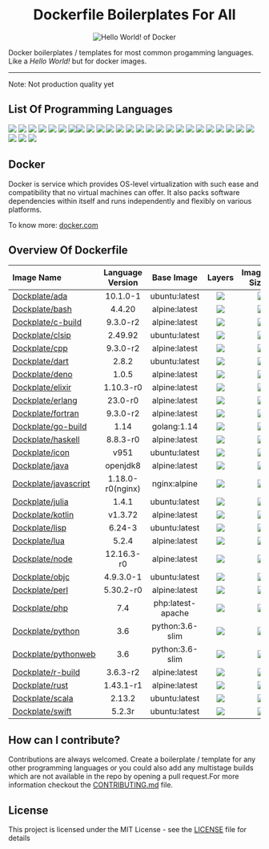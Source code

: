 <h1 align="center">Dockerfile Boilerplates For All</h1>

<p align="center">
  <img src="https://i.imgur.com/MvsT3qI.png" alt="Hello World! of Docker"/>
</p>

Docker boilerplates / templates for most common progamming languages. Like a *Hello World!* but for  docker images.

---

Note: Not production quality yet

## __List Of Programming Languages__

[![](https://img.shields.io/badge/ada-%20-blue)](https://img.shields.io/badge/ada-%20-blue) [![](https://img.shields.io/badge/bash-%20-blue)](https://img.shields.io/badge/bash-%20-blue) [![](https://img.shields.io/badge/C-%20-blue)](https://img.shields.io/badge/C-%20-blue) [![](https://img.shields.io/badge/CommonLisp-%20-blue)](https://img.shields.io/badge/CommonLisp-%20-blue) [![](https://img.shields.io/badge/cpp-%20-blue)](https://img.shields.io/badge/cpp-%20-blue) [![](https://img.shields.io/badge/dart-%20-blue)](https://img.shields.io/badge/dart-%20-blue) [![](https://img.shields.io/badge/deno-%20-blue)](https://img.shields.io/badge/deno-%20-blue)[![](https://img.shields.io/badge/elixir-%20-blue)](https://img.shields.io/badge/elixir-%20-blue) [![](https://img.shields.io/badge/erlang-%20-blue)](https://img.shields.io/badge/erlang-%20-blue) [![](https://img.shields.io/badge/fortran-%20-blue)](https://img.shields.io/badge/fortran-%20-blue) [![](https://img.shields.io/badge/go-%20-blue)](https://img.shields.io/badge/go-%20-blue) [![](https://img.shields.io/badge/haskell-%20-blue)](https://img.shields.io/badge/haskell-%20-blue) [![](https://img.shields.io/badge/icon-%20-blue)](https://img.shields.io/badge/icon-%20-blue) [![](https://img.shields.io/badge/java-%20-blue)](https://img.shields.io/badge/java-%20-blue) [![](https://img.shields.io/badge/javascript-%20-blue)](https://img.shields.io/badge/javascript-%20-blue) [![](https://img.shields.io/badge/julia-%20-blue)](https://img.shields.io/badge/julia-%20-blue) [![](https://img.shields.io/badge/kotlin-%20-blue)](https://img.shields.io/badge/kotlin-%20-blue) [![](https://img.shields.io/badge/lisp-%20-blue)](https://img.shields.io/badge/lisp-%20-blue) [![](https://img.shields.io/badge/lua-%20-blue)](https://img.shields.io/badge/lua-%20-blue) [![](https://img.shields.io/badge/node-%20-blue)](https://img.shields.io/badge/node-%20-blue) [![](https://img.shields.io/badge/objectiveC-%20-blue)](https://img.shields.io/badge/objectiveC-%20-blue) [![](https://img.shields.io/badge/perl-%20-blue)](https://img.shields.io/badge/perl-%20-blue) [![](https://img.shields.io/badge/php-%20-blue)](https://img.shields.io/badge/php-%20-blue) [![](https://img.shields.io/badge/python-%20-blue)](https://img.shields.io/badge/python-%20-blue) [![](https://img.shields.io/badge/R-%20-blue)](https://img.shields.io/badge/R-%20-blue) [![](https://img.shields.io/badge/rust-%20-blue)](https://img.shields.io/badge/rust-%20-blue) [![](https://img.shields.io/badge/scala-%20-blue)](https://img.shields.io/badge/scala-%20-blue) [![](https://img.shields.io/badge/swift-%20-blue)](https://img.shields.io/badge/swift-%20-blue) 

## __Docker__

Docker is service which provides OS-level virtualization with such ease and compatibility that no virtual machines can offer. It also packs software dependencies within itself and runs independently and flexibly on various platforms.

To know more: [docker.com](https://www.docker.com/)




## __Overview Of Dockerfile__

|     Image Name     |     Language Version     |     Base Image     |     Layers      |     Image Size     |
| :--------------- | :--------------: | :---------------: | :---------------: | ------------------------------------------: |
| [Dockplate/ada](https://github.com/Dockplate/dockerfiles/blob/master/ada/Dockerfile)        |     10.1.0-1     |   ubuntu:latest |   [![](https://images.microbadger.com/badges/image/Dockplate/ada.svg)](https://microbadger.com/images/Dockplate/ada)   |             [![](https://img.shields.io/badge/size-492MB-orange)](https://img.shields.io/badge/size-492MB-orange) |
| [Dockplate/bash](https://github.com/Dockplate/dockerfiles/blob/master/bash/Dockerfile)       |      4.4.20      |   alpine:latest |   [![](https://images.microbadger.com/badges/image/Dockplate/bash.svg)](https://microbadger.com/images/Dockplate/bash)   | [![](https://img.shields.io/badge/size-5.61MB-brightgreen)](https://img.shields.io/badge/size-5.61MB-brightgreen) |
| [Dockplate/c-build](https://github.com/Dockplate/dockerfiles/blob/master/c/Dockerfile)          |     9.3.0-r2     |   alpine:latest |   [![](https://images.microbadger.com/badges/image/Dockplate/c-build.svg)](https://microbadger.com/images/Dockplate/c-build)   |             [![](https://img.shields.io/badge/size-181MB-yellow)](https://img.shields.io/badge/size-181MB-yellow) |
| [Dockplate/clsip](https://github.com/Dockplate/dockerfiles/blob/master/clisp/Dockerfile)      |      2.49.92     |   ubuntu:latest |   [![](https://images.microbadger.com/badges/image/Dockplate/clisp.svg)](https://microbadger.com/images/Dockplate/clisp)   |   [![](https://img.shields.io/badge/size-130MB-yellowgreen)](https://img.shields.io/badge/size-130MB-yellowgreen) |
| [Dockplate/cpp](https://github.com/Dockplate/dockerfiles/blob/master/cpp/Dockerfile)        |     9.3.0-r2     |   alpine:latest |   [![](https://images.microbadger.com/badges/image/Dockplate/cpp.svg)](https://microbadger.com/images/Dockplate/cpp)   |             [![](https://img.shields.io/badge/size-181MB-yellow)](https://img.shields.io/badge/size-181MB-yellow) |
| [Dockplate/dart](https://github.com/Dockplate/dockerfiles/blob/master/dart/Dockerfile)       |       2.8.2      |   ubuntu:latest |   [![](https://images.microbadger.com/badges/image/Dockplate/dart.svg)](https://microbadger.com/images/Dockplate/dart)   |                   [![](https://img.shields.io/badge/size-628MB-red)](https://img.shields.io/badge/size-628MB-red) |
| [Dockplate/deno](https://github.com/Dockplate/dockerfiles/blob/master/deno/Dockerfile)       |       1.0.5      |   alpine:latest |   [![](https://images.microbadger.com/badges/image/Dockplate/deno.svg)](https://microbadger.com/images/Dockplate/deno)   |                   [![](https://img.shields.io/badge/size-87.3MB-green)](https://img.shields.io/badge/size-87.3MB-green) |
| [Dockplate/elixir](https://github.com/Dockplate/dockerfiles/blob/master/elixir/Dockerfile)     |     1.10.3-r0    |   alpine:latest |   [![](https://images.microbadger.com/badges/image/Dockplate/elixir.svg)](https://microbadger.com/images/Dockplate/elixir)   |     [![](https://img.shields.io/badge/size-40MB-brightgreen)](https://img.shields.io/badge/size-40MB-brightgreen) |
| [Dockplate/erlang](https://github.com/Dockplate/dockerfiles/blob/master/erlang/Dockerfile)     |      23.0-r0     |   alpine:latest |   [![](https://images.microbadger.com/badges/image/Dockplate/erlang.svg)](https://microbadger.com/images/Dockplate/erlang)   | [![](https://img.shields.io/badge/size-18.4MB-brightgreen)](https://img.shields.io/badge/size-18.4MB-brightgreen) |
| [Dockplate/fortran](https://github.com/Dockplate/dockerfiles/blob/master/fortran/Dockerfile)    |     9.3.0-r2     |   alpine:latest |   [![](https://images.microbadger.com/badges/image/Dockplate/fortran.svg)](https://microbadger.com/images/Dockplate/fortran)   |             [![](https://img.shields.io/badge/size-210MB-yellow)](https://img.shields.io/badge/size-210MB-yellow) |
| [Dockplate/go-build](https://github.com/Dockplate/dockerfiles/blob/master/go/Dockerfile)         |    1.14    |   golang:1.14 |   [![](https://images.microbadger.com/badges/image/Dockplate/go-build.svg)](https://microbadger.com/images/Dockplate/go-build)   |             [![](https://img.shields.io/badge/size-810MB-red)](https://img.shields.io/badge/size-810MB-red) |
| [Dockplate/haskell](https://github.com/Dockplate/dockerfiles/blob/master/haskell/Dockerfile)    |     8.8.3-r0     |   alpine:latest |   [![](https://images.microbadger.com/badges/image/Dockplate/haskell.svg)](https://microbadger.com/images/Dockplate/haskell)   |                 [![](https://img.shields.io/badge/size-1.08GB-red)](https://img.shields.io/badge/size-1.08GB-red) |
| [Dockplate/icon](https://github.com/Dockplate/dockerfiles/blob/master/icon/Dockerfile)       |       v951       |   ubuntu:latest |   [![](https://images.microbadger.com/badges/image/Dockplate/icon.svg)](https://microbadger.com/images/Dockplate/icon)   |   [![](https://img.shields.io/badge/size-119MB-yellowgreen)](https://img.shields.io/badge/size-119MB-yellowgreen) |
| [Dockplate/java](https://github.com/Dockplate/dockerfiles/blob/master/java/Dockerfile)       |     openjdk8     |   alpine:latest |   [![](https://images.microbadger.com/badges/image/Dockplate/java.svg)](https://microbadger.com/images/Dockplate/java)   |   [![](https://img.shields.io/badge/size-123MB-yellowgreen)](https://img.shields.io/badge/size-123MB-yellowgreen) |
| [Dockplate/javascript](https://github.com/Dockplate/dockerfiles/blob/master/javascript/Dockerfile) | 1.18.0-r0(nginx) |    nginx:alpine|   [![](https://images.microbadger.com/badges/image/Dockplate/javascript.svg)](https://microbadger.com/images/Dockplate/javascript)   | [![](https://img.shields.io/badge/size-19.9MB-brightgreen)](https://img.shields.io/badge/size-19.9MB-brightgreen) |
| [Dockplate/julia](https://github.com/Dockplate/dockerfiles/blob/master/julia/Dockerfile)      |       1.4.1      |   ubuntu:latest |   [![](https://images.microbadger.com/badges/image/Dockplate/julia.svg)](https://microbadger.com/images/Dockplate/julia)   |             [![](https://img.shields.io/badge/size-469MB-orange)](https://img.shields.io/badge/size-469MB-orange) |
| [Dockplate/kotlin](https://github.com/Dockplate/dockerfiles/blob/master/kotlin/Dockerfile)     |      v1.3.72     |   alpine:latest |   [![](https://images.microbadger.com/badges/image/Dockplate/kotlin.svg)](https://microbadger.com/images/Dockplate/kotlin)   |           [![](https://img.shields.io/badge/size-362MB-orange)](https://img.shields.io/badge/size-326MB-orange) |
| [Dockplate/lisp](https://github.com/Dockplate/dockerfiles/blob/master/lisp/Dockerfile)       |      6.24-3      |   ubuntu:latest |   [![](https://images.microbadger.com/badges/image/Dockplate/lisp.svg)](https://microbadger.com/images/Dockplate/lisp)   |   [![](https://img.shields.io/badge/size-130MB-yellowgreen)](https://img.shields.io/badge/size-130MB-yellowgreen) |
| [Dockplate/lua](https://github.com/Dockplate/dockerfiles/blob/master/lua/Dockerfile)        |       5.2.4      |   alpine:latest |   [![](https://images.microbadger.com/badges/image/Dockplate/lua.svg)](https://microbadger.com/images/Dockplate/lua)   | [![](https://img.shields.io/badge/size-6.32MB-brightgreen)](https://img.shields.io/badge/size-6.32MB-brightgreen) |
| [Dockplate/node](https://github.com/Dockplate/dockerfiles/blob/master/node/Dockerfile)       |    12.16.3-r0    |   alpine:latest |   [![](https://images.microbadger.com/badges/image/Dockplate/node.svg)](https://microbadger.com/images/Dockplate/node)   | [![](https://img.shields.io/badge/size-37.4MB-brightgreen)](https://img.shields.io/badge/size-37.4MB-brightgreen) |
| [Dockplate/objc](https://github.com/Dockplate/dockerfiles/blob/master/objective-c/Dockerfile)       |     4.9.3.0-1    |   ubuntu:latest |   [![](https://images.microbadger.com/badges/image/Dockplate/objc.svg)](https://microbadger.com/images/Dockplate/objc)   |                   [![](https://img.shields.io/badge/size-917MB-red)](https://img.shields.io/badge/size-917MB-red) |
| [Dockplate/perl](https://github.com/Dockplate/dockerfiles/blob/master/perl/Dockerfile)       |     5.30.2-r0    |   alpine:latest |   [![](https://images.microbadger.com/badges/image/Dockplate/perl.svg)](https://microbadger.com/images/Dockplate/perl)   | [![](https://img.shields.io/badge/size-39.8MB-brightgreen)](https://img.shields.io/badge/size-39.8MB-brightgreen) |
| [Dockplate/php](https://github.com/Dockplate/dockerfiles/blob/master/php/Dockerfile)        |        7.4       | php:latest-apache |   [![](https://images.microbadger.com/badges/image/Dockplate/php.svg)](https://microbadger.com/images/Dockplate/php) |             [![](https://img.shields.io/badge/size-414MB-orange)](https://img.shields.io/badge/size-414MB-orange) |
| [Dockplate/python](https://github.com/Dockplate/dockerfiles/blob/master/python/worker/Dockerfile)     |       3.6      |   python:3.6-slim|   [![](https://images.microbadger.com/badges/image/Dockplate/python.svg)](https://microbadger.com/images/Dockplate/python)   |   [![](https://img.shields.io/badge/size-156MB-yellowgreen)](https://img.shields.io/badge/size-156MB-yellowgreen) |
| [Dockplate/pythonweb](https://github.com/Dockplate/dockerfiles/blob/master/python/web/Dockerfile)  |       3.6     |   python:3.6-slim|   [![](https://images.microbadger.com/badges/image/Dockplate/pythonweb.svg)](https://microbadger.com/images/Dockplate/pythonweb)   |   [![](https://img.shields.io/badge/size-165MB-yellowgreen)](https://img.shields.io/badge/size-165MB-yellowgreen) |
| [Dockplate/r-build](https://github.com/Dockplate/dockerfiles/blob/master/r/Dockerfile)          |     3.6.3-r2     |   alpine:latest |   [![](https://images.microbadger.com/badges/image/Dockplate/r-build.svg)](https://microbadger.com/images/Dockplate/r-build)   |   [![](https://img.shields.io/badge/size-122MB-yellowgreen)](https://img.shields.io/badge/size-122MB-yellowgreen) |
| [Dockplate/rust](https://github.com/Dockplate/dockerfiles/blob/master/rust/Dockerfile)       |     1.43.1-r1    |   alpine:latest |   [![](https://images.microbadger.com/badges/image/Dockplate/rust.svg)](https://microbadger.com/images/Dockplate/rust)   |                   [![](https://img.shields.io/badge/size-611MB-red)](https://img.shields.io/badge/size-611MB-red) |
| [Dockplate/scala](https://github.com/Dockplate/dockerfiles/blob/master/scala/Dockerfile)      |      2.13.2      |   ubuntu:latest |   [![](https://images.microbadger.com/badges/image/Dockplate/scala.svg)](https://microbadger.com/images/Dockplate/scala)   |                   [![](https://img.shields.io/badge/size-562MB-red)](https://img.shields.io/badge/size-562MB-red) |
| [Dockplate/swift](https://github.com/Dockplate/dockerfiles/blob/master/swift/Dockerfile)      |      5.2.3r      |   ubuntu:latest |   [![](https://images.microbadger.com/badges/image/Dockplate/swift.svg)](https://microbadger.com/images/Dockplate/swift)   |                 [![](https://img.shields.io/badge/size-2.39GB-red)](https://img.shields.io/badge/size-2.39GB-red) |


## __How can I contribute?__ 

Contributions are always welcomed. Create a boilerplate / template for any other programming languages or you could also add any multistage builds which are not available in the repo by opening a pull request.For more information checkout the [CONTRIBUTING.md](CONTRIBUTING.md) file.




## __License__  

This project is licensed under the MIT License - see the [LICENSE](LICENSE) file for details

